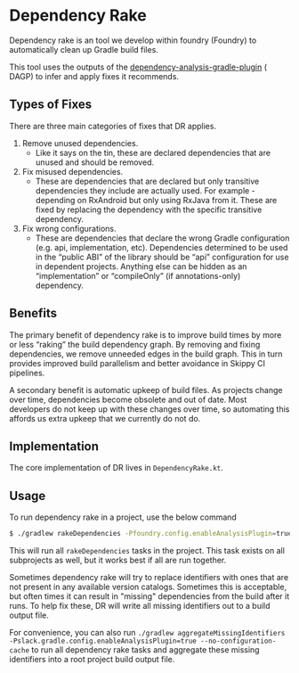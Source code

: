 Dependency Rake
===============

Dependency rake is an tool we develop within foundry (Foundry) to automatically clean up Gradle build files.

This tool uses the outputs of
the [dependency-analysis-gradle-plugin](https://github.com/autonomousapps/dependency-analysis-android-gradle-plugin) (
DAGP) to infer and apply fixes it recommends.

## Types of Fixes

There are three main categories of fixes that DR applies.

1. Remove unused dependencies.
    - Like it says on the tin, these are declared dependencies that are unused and should be removed.
2. Fix misused dependencies.
    - These are dependencies that are declared but only transitive dependencies they include are actually used. For
      example - depending on RxAndroid but only using RxJava from it. These are fixed by replacing the dependency with
      the specific transitive dependency.
3. Fix wrong configurations.
    - These are dependencies that declare the wrong Gradle configuration (e.g. api, implementation, etc). Dependencies
      determined to be used in the “public ABI” of the library should be “api” configuration for use in dependent
      projects. Anything else can be hidden as an “implementation” or “compileOnly” (if annotations-only) dependency.

## Benefits

The primary benefit of dependency rake is to improve build times by more or less “raking” the build dependency graph. By
removing and fixing dependencies, we remove unneeded edges in the build graph. This in turn provides improved build
parallelism and better avoidance in Skippy CI pipelines.

A secondary benefit is automatic upkeep of build files. As projects change over time, dependencies become obsolete and
out of date. Most developers do not keep up with these changes over time, so automating this affords us extra upkeep
that we currently do not do.

## Implementation

The core implementation of DR lives in `DependencyRake.kt`.

## Usage

To run dependency rake in a project, use the below command

```bash
$ ./gradlew rakeDependencies -Pfoundry.config.enableAnalysisPlugin=true --no-configuration-cache
```

This will run all `rakeDependencies` tasks in the project. This task exists on all subprojects as well, but it 
works best if all are run together.

Sometimes dependency rake will try to replace identifiers with ones that are not present in any available
version catalogs. Sometimes this is acceptable, but often times it can result in "missing" dependencies from 
the build after it runs. To help fix these, DR will write all missing identifiers out to a build output file.

For convenience, you can also run `./gradlew aggregateMissingIdentifiers -Pslack.gradle.config.enableAnalysisPlugin=true --no-configuration-cache`
to run all dependency rake tasks and aggregate these missing identifiers into a root project build output file.

